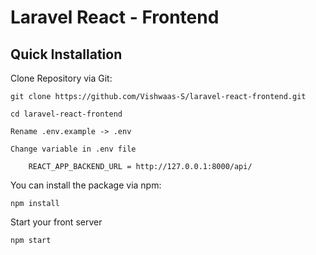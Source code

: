 # Laravel React - Frontend

## Quick Installation

Clone Repository via Git:

    git clone https://github.com/Vishwaas-S/laravel-react-frontend.git

    cd laravel-react-frontend

    Rename .env.example -> .env

    Change variable in .env file

        REACT_APP_BACKEND_URL = http://127.0.0.1:8000/api/

You can install the package via npm:

    npm install

Start your front server

    npm start
